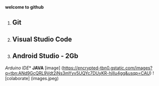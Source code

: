 **welcome to github**
1. ## Git
2. ## Visual Studio Code
3. ## Android Studio - 2Gb
*Arduino IDE**
**JAVA**
[image] (https://encrypted-tbn0.gstatic.com/images?q=tbn:ANd9GcQRL9Vdt2iNs3mYyv5UQYc7DUyKR-hjlIu4gg&usqp=CAU)
![colaborate] (images.jpeg)

